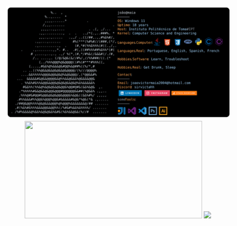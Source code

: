 <a href="https://github.com/sirvictahh/sirvictahh">
  <picture>
    <source media="(prefers-color-scheme: dark)" srcset="https://raw.githubusercontent.com/sirvictahh/sirvictahh/main/maia.svg">
    <img alt="João Víctor Maia's GitHub Profile README" src="https://raw.githubusercontent.com/sirvictahh/sirvictahh/main/maia.svg">
  </picture>
</a>

<div align="center" >
<img class="img" width=400px height=220px src="https://github-readme-stats.vercel.app/api?username=sirvictahh&show_icons=true&theme=vision-friendly-dark" />
<img class="img" width=400px src="https://github-readme-stats.vercel.app/api/top-langs/?username=sirvictahh&theme=vision-friendly-dark&layout=compact" />
  
</div>
